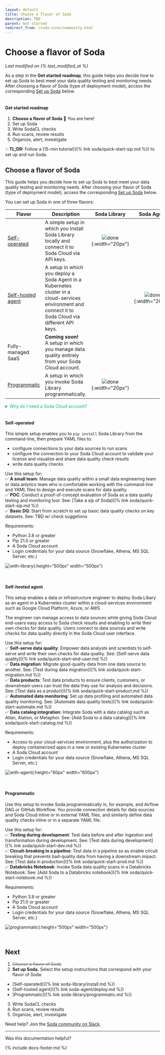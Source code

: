 ```yaml
---
layout: default
title: Choose a flavor of Soda
description: TBD
parent: Get started
redirect_from: /soda-core/community.html
---
```


# Choose a flavor of Soda
*Last modified on {% last_modified_at %}*

As a step in the **Get started roadmap**, this guide helps you decide how to set up Soda to best meet your data quality testing and monitoring needs. After choosing a flavor of Soda (type of deployment model), access the corresponding [Set up Soda](#next) below.
<br /><br />

#### Get started roadmap

1. **Choose a flavor of Soda** 📍 You are here!
2. Set up Soda
3. Write SodaCL checks
4. Run scans, review results
5. Organize, alert, investigate

💡 **TL;DR:** Follow a [15-min tutorial]({% link soda/quick-start-sip.md %}) to set up and run Soda.


## Choose a flavor of Soda

This guide helps you decide how to set up Soda to best meet your data quality testing and monitoring needs. After choosing your flavor of Soda (type of deployment model), access the corresponding [Set up Soda](#next-set-up-soda) below.

You can set up Soda in one of three flavors: 

| Flavor | Description | Soda Library | Soda Agent | Soda Cloud |
| ----- | ----------- | :----------: | :--------: | :--------: |
| [Self-operated](#self-operated) | A simple setup in which you install Soda Library locally and connect it to Soda Cloud via API keys. | ![done](/assets/images/done.png){:width="20px"} |   | ![done](/assets/images/done.png){:width="20px"} |
| [Self-hosted agent](#self-hosted-agent) | A setup in which you deploy a Soda Agent in a Kubernetes cluster in a cloud-services environment and connect it to Soda Cloud via different API keys. |   | ![done](/assets/images/done.png){:width="20px"} | ![done](/assets/images/done.png){:width="20px"} |
| Fully-managed SaaS | **Coming soon!**<br />A setup in which you manage data quality entirely from your Soda Cloud account. |  |  | ![done](/assets/images/done.png){:width="20px"} |
| [Programmatic](#programmatic-setup) | A setup in which you invoke Soda Library programmatically. | ![done](/assets/images/done.png){:width="20px"} |   | ![done](/assets/images/done.png){:width="20px"} |

<details>
    <summary style="color:#00BC7E">Why do I need a Soda Cloud account?</summary>
To validate your account license or free trial, Soda Library or a Soda Agent must communicate with a Soda Cloud account via API keys. You create a set of API keys in your Soda Cloud account, then use them to configure the connection to Soda Library or a Soda Agent. <br /><a href="https://docs.soda.io/soda/about.html">Learn more</a><br /><br />
</details>

<br />

#### Self-operated 

This simple setup enables you to `pip install` Soda Library from the command-line, then prepare YAML files to:
* configure connections to your data sources to run scans
* configure the connection to your Soda Cloud account to validate your license and visualize and share data quality check results
* write data quality checks

Use this setup for: <br />
✅ **A small team**: Manage data quality within a small data engineering team or data anlytics team who is comfortable working with the command-line and YAML files to design and execute scans for data quality. <br />
✅ **POC**: Conduct a proof-of-concept evaluation of Soda as a data quality testing and monitoring tool. See: [Take a sip of Soda]({% link soda/quick-start-sip.md %})<br />
✅ **Basic DQ**: Start from scratch to set up basic data quality checks on key datasets. See: TBD w/ check suggetions

Requirements:
* Python 3.8 or greater
* Pip 21.0 or greater
* A Soda Cloud account
* Login credentials for your data source (Snowflake, Athena, MS SQL Server, etc.)

![with-library](/assets/images/with-library.png){:height="500px" width="500px"}

<br />

#### Self-hosted agent 

This setup enables a data or infrastructure engineer to deploy Soda Libary as an agent in a Kubernetes cluster within a cloud-services environment such as Google Cloud Platform, Azure, or AWS. 

The engineer can manage access to data sources while giving Soda Cloud end-users easy access to Soda check results and enabling to write their own checks for data quality. Users connect to data sources and write checks for data quality directly in the Soda Cloud user interface.

Use this setup for:<br />
✅ **Self-serve data quality**: Empower data analysts and scientists to self-serve and write their own checks for data quality. See: [Self-serve data quality]({% link soda/quick-start-end-user.md %})<br />
✅ **Data migration**: Migrate good-quality data from one data source to another. See: [Test during data migration]({% link soda/quick-start-migration.md %})<br />
✅ **Data products**: Test data products to ensure clients, customers, or downstream users can trust the data they use for analysis and decisions. See: [Test data as a product]({% link soda/quick-start-product.md %})<br />
✅ **Automated data monitoring**: Set up data profiling and automated data quality monitoring. See: [Automate data quality tests]({% link soda/quick-start-automate.md %})<br />
✅ **Data catalog integration**: Integrate Soda with a data catalog such as Atlan, Alation, or Metaphor. See: [Add Soda to a data catalog]({% link soda/quick-start-catalog.md %})<br />

Requirements:
* Access to your cloud-services environment, plus the authorization to deploy containerized apps in a new or existing Kubernetes cluster
* A Soda Cloud account
* Login credentials for your data source (Snowflake, Athena, MS SQL Server, etc.)

![with-agent](/assets/images/with-agent.png){:height="60px" width="600px"}

<br />

#### Programmatic 

Use this setup to invoke Soda programmatically in, for example, and Airflow DAG or GitHub Workflow. You provide connection details for data sources and Soda Cloud inline or in external YAML files, and similarly define data quality checks inline or in a separate YAML file.

Use this setup for:<br />
✅ **Testing during development**: Test data before and after ingestion and transformation during development.  See: [Test data during development]({% link soda/quick-start-dev.md %}) <br />
✅ **Circuit-breaking in a pipeline**: Test data in a pipeline so as enable circuit breaking that prevents bad-quality data from having a downstream impact. See: [Test data in production]({% link soda/quick-start-prod.md %})<br />
✅ **Databricks Notebook**: Invoke Soda data quality scans in a Databricks Notebook. See: [Add Soda to a Databricks notebook]({% link soda/quick-start-notebook.md %})<br />

Requirements:
* Python 3.8 or greater
* Pip 21.0 or greater
* A Soda Cloud account
* Login credentials for your data source (Snowflake, Athena, MS SQL Server, etc.)

![programmatic](/assets/images/programmatic.png){:height="500px" width="500px"}

<br />

<!--
Consult the following matrix for further guidance on which flavor best suits your needs.

| Use case or data quality need | Flavor | Example setup | 
| Manage data quality within a small data engineering team or data anlytics team who is comfortable working with the command-line and YAML files to design and execute scans for data quality. |  Local  | [Take a sip of Soda]({% link soda/quick-start-sip.md %}) |
| Conduct a proof-of-concept evaluation of Soda as a data quality testing and monitoring tool. | Local |[Take a sip of Soda]({% link soda/quick-start-sip.md %})|
| Tackle a data migration project from one data source to another. | Local | [Test during data migration]({% link soda/quick-start-migration.md %})|
| Start from scratch to set up basic data quality checks on key datasets. | Local | TBD w/ check suggetions |
| Empower data analysts and scientists to self-serve and write their own checks for data quality. | Agent | [Self-serve data quality]({% link soda/quick-start-end-user.md %})|
| Test data products to ensure clients, customers, or downstream users can trust the data they use for analysis and decisions. | Agent | [Test data as a product]({% link soda/quick-start-product.md %})|
| Set up data profiling and automated data quality monitoring.| Agent |[Automate data quality tests]({% link soda/quick-start-automate.md %}) |
| Integrate Soda with a data catalog such as Atlan, Alation, or Metaphor.| Agent |[Add Soda to a data catalog]({% link soda/quick-start-catalog.md %})|
| Test data before and after ingestion and transformation during development.| Programmatic | [Test data during development]({% link soda/quick-start-dev.md %})|
| Test data in a pipeline so as enable circuit breaking that prevents bad-quality data from having a downstream impact.| Programmatic |[Test data in production]({% link soda/quick-start-prod.md %})|
| Invoke Soda data quality scans in a Databricks Notebook.| Programmatic |[Add Soda to a Databricks notebook]({% link soda/quick-start-notebook.md %})|
-->

## Next

1. <s><font color="#777777"> Choose a flavor of Soda </font></s>
2. **Set up Soda.** Select the setup instructions that correspond with your flavor of Soda:
* [Self-operated]({% link soda-library/install.md %})
* [Self-hosted agent]({% link soda-agent/deploy.md %})
* [Programmatic]({% link soda-library/programmatic.md %})
3. Write SodaCL checks
4. Run scans, review results
5. Organize, alert, investigate


Need help? Join the <a href="https://community.soda.io/slack" target="_blank"> Soda community on Slack</a>.
<br/>

---

Was this documentation helpful?

<!-- LikeBtn.com BEGIN -->
<span class="likebtn-wrapper" data-theme="tick" data-i18n_like="Yes" data-ef_voting="grow" data-show_dislike_label="true" data-counter_zero_show="true" data-i18n_dislike="No" popup_disabled="true"></span>
<script>(function(d,e,s){if(d.getElementById("likebtn_wjs"))return;a=d.createElement(e);m=d.getElementsByTagName(e)[0];a.async=1;a.id="likebtn_wjs";a.src=s;m.parentNode.insertBefore(a, m)})(document,"script","//w.likebtn.com/js/w/widget.js");</script>
<!-- LikeBtn.com END -->

{% include docs-footer.md %}